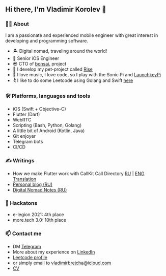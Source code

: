 ## Hi there, I'm Vladimir Korolev 👋

### 🙋‍♂️ About

I am a passionate and experienced mobile engineer with great interest in developing and programming software.

- 🏝 Digital nomad, traveling around the world!
- 💎 Senior iOS Engineer
- 😎 CTO of [bonsai.](https://github.com/appbonsai) project
- 🦄 I develop my pet-project called [Rise](https://github.com/VladimirBrejcha/Rise)
- 🦹 I love music, I love code, so I play with the Sonic Pi and [LaunchkeyPi](https://github.com/VladimirBrejcha/LaunchkeyPi)
- 🏌️ I like to do some Leetcode using Golang and Swift [here](https://github.com/VladimirBrejcha/leetcode_solutions)

### 🛠 Platforms, languages and tools
- iOS (Swift + Objective-C)
- Flutter (Dart)
- WebRTC
- Scripting (Bash, Python, Golang)
- A little bit of Android (Kotlin, Java)
- Git enjoyer
- Telegram bots
- CI/CD

### ✍️ Writings
- How we make Flutter work with CallKit Call Directory [RU](https://habr.com/ru/company/Voximplant/blog/553422/) | [ENG Translation](https://dev.to/imaximova/how-we-make-flutter-work-with-callkit-call-directory-5334)
- [Personal blog (RU)](https://blog.vladimirbrejcha.com/)
- [Digital Nomad Notes (RU)](https://t.me/NomadMood)

### 🤺 Hackatons
- e-legion 2021: 4th place
- more.tech 3.0: 10th place

### 📫 Contact me
- DM [Telegram](https://t.me/vladimirbrejcha)
- More about my experience on [LinkedIn](https://www.linkedin.com/in/vladimir-korolev/)
- [Leetcode profile](https://leetcode.com/VladimirBrejcha/)
- or simply email to vladimirbrejcha@icloud.com
- [CV](https://github.com/VladimirBrejcha/CV/blob/main/Resume-Vladimir-Korolev.pdf)
